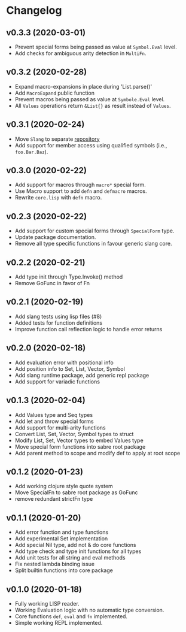 # Changelog

## v0.3.3 (2020-03-01)

* Prevent special forms being passed as value at `Symbol.Eval` level.
* Add checks for ambiguous arity detection in `MultiFn`.

## v0.3.2 (2020-02-28)

* Expand macro-expansions in place during 'List.parse()'
* Add `MacroExpand` public function
* Prevent macros being passed as value at `Symbole.Eval` level.
* All `Values` operations return `&List{}` as result instead of `Values`.

## v0.3.1 (2020-02-24)

* Move `Slang` to separate [repository](https://github.com/spy16/slang)
* Add support for member access using qualified symbols (i.e., `foo.Bar.Baz`).

## v0.3.0 (2020-02-22)

* Add support for macros through `macro*` special form.
* Use Macro support to add `defn` and `defmacro` macros.
* Rewrite `core.lisp` with `defn` macro.

## v0.2.3 (2020-02-22)

* Add support for custom special forms through `SpecialForm` type.
* Update package documentation.
* Remove all type specific functions in favour generic slang core.

## v0.2.2 (2020-02-21)

* Add type init through Type.Invoke() method
* Remove GoFunc in favor of Fn

## v0.2.1 (2020-02-19)

* Add slang tests using lisp files (#8)
* Added tests for function definitions
* Improve function call reflection logic to handle error returns

## v0.2.0 (2020-02-18)

* Add evaluation error with positional info
* Add position info to Set, List, Vector, Symbol
* Add slang runtime package, add generic repl package
* Add support for variadic functions

## v0.1.3 (2020-02-04)

* Add Values type and Seq types
* Add let and throw special forms
* Add support for multi-arity functions
* Convert List, Set, Vector, Symbol types to struct
* Modify List, Set, Vector types to embed Values type
* Move special form functions into sabre root package
* Add parent method to scope and modify def to apply at root scope

## v0.1.2 (2020-01-23)

* Add working clojure style quote system
* Move SpecialFn to sabre root package as GoFunc
* remove redundant strictFn type

## v0.1.1 (2020-01-20)

* Add error function and type functions
* Add experimental Set implementation
* Add special Nil type, add not & do core functions
* Add type check and type init functions for all types
* Add unit tests for all string and eval methods
* Fix nested lambda binding issue
* Split builtin functions into core package

## v0.1.0 (2020-01-18)

* Fully working LISP reader.
* Working Evaluation logic with no automatic type conversion.
* Core functions `def`, `eval` and `fn` implemented.
* Simple working REPL implemented.
